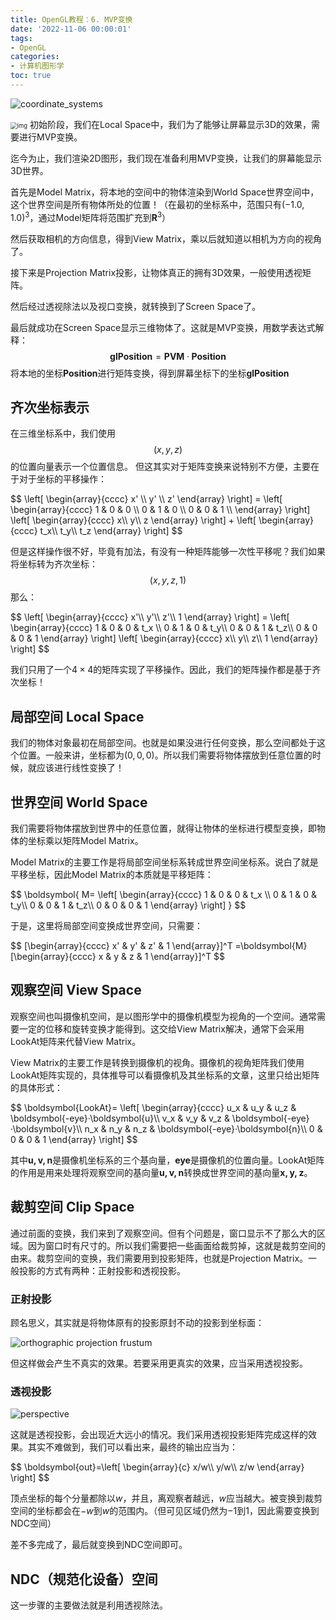 ```yaml
---
title: OpenGL教程：6. MVP变换
date: '2022-11-06 00:00:01'
tags: 
- OpenGL
categories:
- 计算机图形学
toc: true
---
```


![coordinate_systems](https://cdn.jsdelivr.net/gh/InverseDa/image@master/image/coordinate_systems.png)

<img src="https://pic1.zhimg.com/80/v2-193be41997bec7907936f950550f0078_1440w.webp" alt="img" style="zoom:67%;" />
<!--more-->
初始阶段，我们在Local Space中，我们为了能够让屏幕显示3D的效果，需要进行MVP变换。

迄今为止，我们渲染2D图形，我们现在准备利用MVP变换，让我们的屏幕能显示3D世界。

首先是Model Matrix，将本地的空间中的物体渲染到World Space世界空间中，这个世界空间是所有物体所处的位置！（在最初的坐标系中，范围只有$(-1.0,1.0)^3$，通过Model矩阵将范围扩充到$\boldsymbol{R}^3$）

然后获取相机的方向信息，得到View Matrix，乘以后就知道以相机为方向的视角了。

接下来是Projection Matrix投影，让物体真正的拥有3D效果，一般使用透视矩阵。

然后经过透视除法以及视口变换，就转换到了Screen Space了。

最后就成功在Screen Space显示三维物体了。这就是MVP变换，用数学表达式解释：
$$
\boldsymbol{glPosition}=\boldsymbol{PVM}·\boldsymbol{Position}
$$
将本地的坐标$\boldsymbol{Position}$进行矩阵变换，得到屏幕坐标下的坐标$\boldsymbol{glPosition}$

## 齐次坐标表示


在三维坐标系中，我们使用
$$
(x,y,z)
$$
的位置向量表示一个位置信息。
但这其实对于矩阵变换来说特别不方便，主要在于对于坐标的平移操作：

<div>
$$
\left[
\begin{array}{cccc}
x' \\
y' \\
z'
\end{array}
\right]
=
\left[
\begin{array}{cccc}
1 & 0 & 0 \\
0 & 1 & 0 \\
0 & 0 & 1 \\
\end{array}
\right]
\left[
\begin{array}{cccc}
x\\
y\\
z
\end{array}
\right]
+
\left[
\begin{array}{cccc}
t_x\\
t_y\\
t_z
\end{array}
\right]
$$
<div>

但是这样操作很不好，毕竟有加法，有没有一种矩阵能够一次性平移呢？我们如果将坐标转为齐次坐标：
$$
(x,y,z,1)
$$
那么：

<div>
$$
\left[
\begin{array}{cccc}
x'\\
y'\\
z'\\
1
\end{array}
\right]
=
\left[
\begin{array}{cccc}
1 & 0 & 0 & t_x \\
0 & 1 & 0 & t_y\\
0 & 0 & 1 & t_z\\
0 & 0 & 0 & 1
\end{array}
\right]
\left[
\begin{array}{cccc}
x\\
y\\
z\\
1
\end{array}
\right]
$$
<div>

我们只用了一个$4\times4$的矩阵实现了平移操作。因此，我们的矩阵操作都是基于齐次坐标！

## 局部空间 Local Space

我们的物体对象最初在局部空间。也就是如果没进行任何变换，那么空间都处于这个位置。一般来讲，坐标都为$(0,0,0)$。所以我们需要将物体摆放到任意位置的时候，就应该进行线性变换了！

## 世界空间 World Space

我们需要将物体摆放到世界中的任意位置，就得让物体的坐标进行模型变换，即物体的坐标乘以矩阵Model Matrix。

Model Matrix的主要工作是将局部空间坐标系转成世界空间坐标系。说白了就是平移坐标，因此Model Matrix的本质就是平移矩阵：

<div>
$$
\boldsymbol{
M=
\left[
\begin{array}{cccc}
1 & 0 & 0 & t_x \\
0 & 1 & 0 & t_y\\
0 & 0 & 1 & t_z\\
0 & 0 & 0 & 1
\end{array}
\right]
}
$$
<div>

于是，这里将局部空间变换成世界空间，只需要：

<div>
$$
[\begin{array}{cccc}
x' & y' & z' & 1
\end{array}]^T
=\boldsymbol{M}
[\begin{array}{cccc}
x & y & z & 1
\end{array}]^T
$$
<div>

## 观察空间 View Space

观察空间也叫摄像机空间，是以图形学中的摄像机模型为视角的一个空间。通常需要一定的位移和旋转变换才能得到。这交给View Matrix解决，通常下会采用LookAt矩阵来代替View Matrix。

View Matrix的主要工作是转换到摄像机的视角。摄像机的视角矩阵我们使用LookAt矩阵实现的，具体推导可以看摄像机及其坐标系的文章，这里只给出矩阵的具体形式：

<div>
$$
\boldsymbol{LookAt}=
\left[
\begin{array}{cccc}
u_x & u_y & u_z & \boldsymbol{-eye}·\boldsymbol{u}\\
v_x & v_y & v_z & \boldsymbol{-eye}·\boldsymbol{v}\\
n_x & n_y & n_z & \boldsymbol{-eye}·\boldsymbol{n}\\
0 & 0 & 0 & 1
\end{array}
\right]
$$
<div>

其中$\boldsymbol{u, v, n}$是摄像机坐标系的三个基向量，$\boldsymbol{eye}$是摄像机的位置向量。LookAt矩阵的作用是用来处理将观察空间的基向量$\boldsymbol{u, v, n}$转换成世界空间的基向量$\boldsymbol{x, y, z}$。

## 裁剪空间 Clip Space

通过前面的变换，我们来到了观察空间。但有个问题是，窗口显示不了那么大的区域。因为窗口时有尺寸的。所以我们需要把一些画面给裁剪掉，这就是裁剪空间的由来。裁剪空间的变换，我们需要用到投影矩阵，也就是Projection Matrix。一般投影的方式有两种：正射投影和透视投影。

### 正射投影

顾名思义，其实就是将物体原有的投影原封不动的投影到坐标面：

![orthographic projection frustum](https://cdn.jsdelivr.net/gh/InverseDa/image@master/image/orthographic_frustum.png)

但这样做会产生不真实的效果。若要采用更真实的效果，应当采用透视投影。

### 透视投影

![perspective](https://cdn.jsdelivr.net/gh/InverseDa/image@master/image/perspective.png)

这就是透视投影，会出现近大远小的情况。我们采用透视投影矩阵完成这样的效果。其实不难做到，我们可以看出来，最终的输出应当为：

<div>
$$
\boldsymbol{out}=\left[
\begin{array}{c}
x/w\\
y/w\\
z/w
\end{array}
\right]
$$
<div>

顶点坐标的每个分量都除以$w$，并且，离观察者越远，$w$应当越大。被变换到裁剪空间的坐标都会在$-w$到$w$的范围内。（但可见区域仍然为$-1$到$1$，因此需要变换到NDC空间）

差不多完成了，最后就变换到NDC空间即可。

## NDC（规范化设备）空间

这一步骤的主要做法就是利用透视除法。

